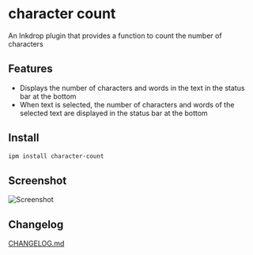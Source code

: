 # character count

An Inkdrop plugin that provides a function to count the number of characters

## Features

- Displays the number of characters and words in the text in the status bar at the bottom
- When text is selected, the number of characters and words of the selected text are displayed in the status bar at the bottom

## Install

```sh
ipm install character-count
```

## Screenshot

![Screenshot](https://raw.githubusercontent.com/bildeneins/inkdrop-character-count/main/docs/screenshot.png)

## Changelog

[CHANGELOG.md](https://github.com/bildeneins/inkdrop-character-count/blob/main/CHANGELOG.md)
